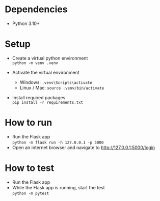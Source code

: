 # Dependencies
- Python 3.10+

# Setup

- Create a virtual python environment \
    ``` python -m venv .venv ```

- Activate the virtual environment
    - Windows: ``` .venv\Scripts\activate ```
    - Linux / Mac: ``` source .venv/bin/activate ```

- Install required packages \
    ``` pip install -r requirements.txt ```

# How to run
- Run the Flask app \
    ``` python -m flask run -h 127.0.0.1 -p 5000 ```
- Open an internet browser and navigate to http://127.0.0.1:5000/login

# How to test
- Run the Flask app
- While the Flask app is running, start the test \
    ``` python -m pytest ```